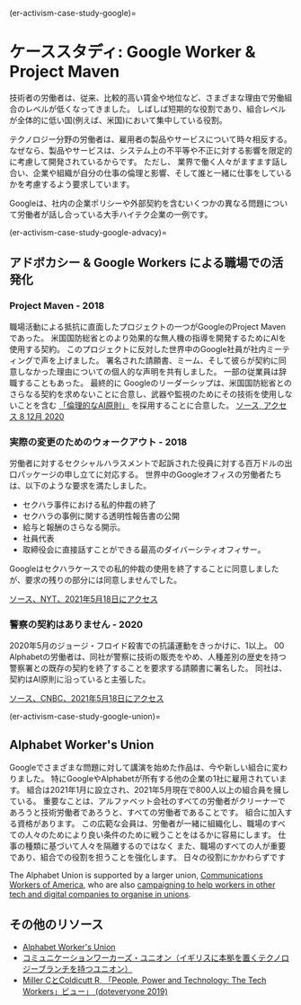 (er-activism-case-study-google)=
# ケーススタディ: Google Worker & Project Maven

技術者の労働者は、従来、比較的高い賃金や地位など、さまざまな理由で労働組合のレベルが低くなってきました。 しばしば短期的な役割であり、組合レベルが全体的に低い国(例えば、米国)において集中している役割。

テクノロジー分野の労働者は、雇用者の製品やサービスについて時々相反する。 なぜなら、製品やサービスは、システム上の不平等や不正に対する影響を限定的に考慮して開発されているからです。 ただし、 業界で働く人々がますます話し合い、企業や組織が自分の仕事の倫理と影響、そして誰と一緒に仕事をしているかを考慮するよう要求しています。

Googleは、社内の企業ポリシーや外部契約を含むいくつかの異なる問題について労働者が話し合っている大手ハイテク企業の一例です。

(er-activism-case-study-google-advacy)=
## アドボカシー & Google Workers による職場での活発化
### Project Maven - 2018
職場活動による抵抗に直面したプロジェクトの一つがGoogleのProject Mavenであった。 米国国防総省とのより効果的な無人機の指導を開発するためにAIを使用する契約。 このプロジェクトに反対した世界中のGoogle社員が社内ミーティングで声を上げました。 署名された請願書、ミーム、そして彼らが契約に同意しなかった理由についての個人的な声明を共有しました。 一部の従業員は辞職することもあった。 最終的に Googleのリーダーシップは、米国国防総省とのさらなる契約を求めないことに合意し、武器や監視のためにその技術を使用しないことを含む [「倫理的なAI原則」](https://blog.google/technology/ai/ai-principles/) を採用することに合意した。 [ソース, アクセス 8 12月 2020](https://jacobinmag.com/2018/06/google-project-maven-military-tech-workers)

### 実際の変更のためのウォークアウト - 2018
労働者に対するセクシャルハラスメントで起訴された役員に対する百万ドルの出口パッケージの申し立てに対応する。 世界中のGoogleオフィスの労働者たちは、以下のような要求を満たしました。
* セクハラ事件における私的仲裁の終了
* セクハラの事例に関する透明性報告書の公開
* 給与と報酬のさらなる開示。
* 社員代表
* 取締役会に直接話すことができる最高のダイバーシティオフィサー。

Googleはセクハラケースでの私的仲裁の使用を終了することに同意しましたが、要求の残りの部分には同意しませんでした。

[ソース、NYT、2021年5月18日にアクセス](https://www.nytimes.com/2018/11/01/technology/google-walkout-sexual-harassment.html)

### 警察の契約はありません - 2020
2020年5月のジョージ・フロイド殺害での抗議運動をきっかけに、1以上。 00 Alphabetの労働者は、同社が警察に技術の販売をやめ、人種差別の歴史を持つ警察署との既存の契約を終了することを要求する請願書に署名した。 同社は、契約はAI原則に沿っていると主張した。

[ソース、CNBC、2021年5月18日にアクセス](https://www.cnbc.com/2020/06/22/google-employees-petition-company-to-cancel-police-contracts.html)

(er-activism-case-study-google-union)=
## Alphabet Worker's Union

Googleでさまざまな問題に対して講演を始めた作品は、今や新しい組合に変わりました。 特にGoogleやAlphabetが所有する他の企業の1社に雇用されています。 組合は2021年1月に設立され、2021年5月現在で800人以上の組合員を擁している。 重要なことは、アルファベット会社のすべての労働者がクリーナーであろうと技術労働者であろうと、すべての労働者であることです。 組合に加入する資格があります。 この広範な会員は、労働者が一緒に組織化し、職場のすべての人々のためにより良い条件のために戦うことをはるかに容易にします。 仕事の種類に基づいて人々を隔離するのではなく また、職場のすべての人が重要であり、組合での役割を担うことを強化します。 日々の役割にかかわらずです

The Alphabet Union is supported by a larger union, [Communications Workers of America](https://cwa-union.org/), who are also [campaigning to help workers in other tech and digital companies to organise in unions](https://cwa-union.org/news/releases/cwa-launches-new-initiative-in-support-of-organizing-tech-and-game-workers).

## その他のリソース

* [Alphabet Worker's Union](https://alphabetworkersunion.org/)
* [コミュニケーションワーカーズ・ユニオン（イギリスに本拠を置くテクノロジーブランチを持つユニオン）](https://cwu.org)
* [Miller CとColdicutt R, 「People, Power and Technology: The Tech Workers」ビュー」 (doteveryone 2019)](https://doteveryone.org.uk/report/workersview/)
